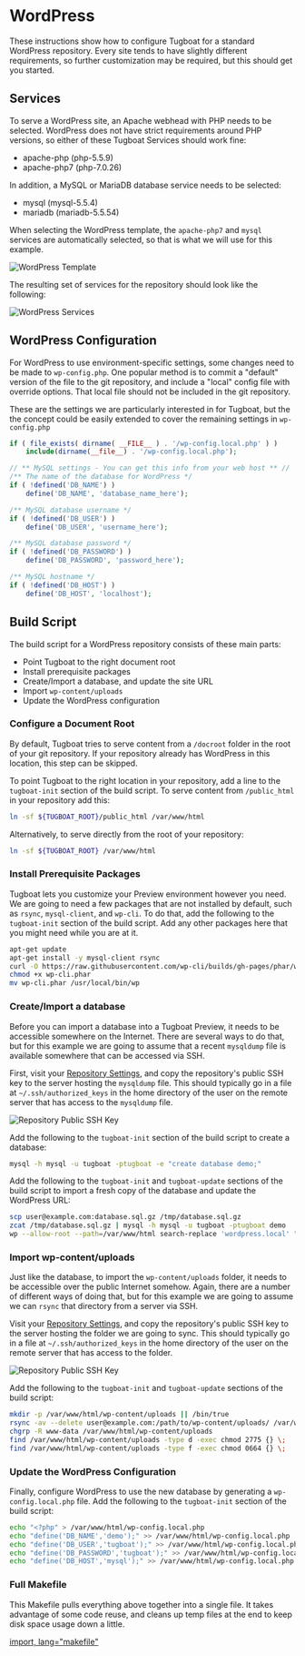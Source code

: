 # WordPress

These instructions show how to configure Tugboat for a standard WordPress
repository. Every site tends to have slightly different requirements, so further
customization may be required, but this should get you started.

## Services

To serve a WordPress site, an Apache webhead with PHP needs to be selected.
WordPress does not have strict requirements around PHP versions, so either of
these Tugboat Services should work fine:

* apache-php (php-5.5.9)
* apache-php7 (php-7.0.26)

In addition, a MySQL or MariaDB database service needs to be selected:

* mysql (mysql-5.5.4)
* mariadb (mariadb-5.5.54)

When selecting the WordPress template, the `apache-php7` and `mysql` services
are automatically selected, so that is what we will use for this example.

![WordPress Template](_images/wordpress-template.png)

The resulting set of services for the repository should look like the following:

![WordPress Services](_images/wordpress-services.png)

## WordPress Configuration

For WordPress to use environment-specific settings, some changes need to be made
to `wp-config.php`. One popular method is to commit a "default" version of the
file to the git repository, and include a "local" config file with override
options. That local file should not be included in the git repository.

These are the settings we are particularly interested in for Tugboat, but the
the concept could be easily extended to cover the remaining settings in
`wp-config.php`

```php
if ( file_exists( dirname( __FILE__ ) . '/wp-config.local.php' ) )
    include(dirname(__file__) . '/wp-config.local.php');

// ** MySQL settings - You can get this info from your web host ** //
/** The name of the database for WordPress */
if ( !defined('DB_NAME') )
    define('DB_NAME', 'database_name_here');

/** MySQL database username */
if ( !defined('DB_USER') )
    define('DB_USER', 'username_here');

/** MySQL database password */
if ( !defined('DB_PASSWORD') )
    define('DB_PASSWORD', 'password_here');

/** MySQL hostname */
if ( !defined('DB_HOST') )
    define('DB_HOST', 'localhost');
```

## Build Script

The build script for a WordPress repository consists of these main parts:

* Point Tugboat to the right document root
* Install prerequisite packages
* Create/Import a database, and update the site URL
* Import `wp-content/uploads`
* Update the WordPress configuration

### Configure a Document Root

By default, Tugboat tries to serve content from a `/docroot` folder in the root
of your git repository. If your repository already has WordPress in this
location, this step can be skipped.

To point Tugboat to the right location in your repository, add a line to the
`tugboat-init` section of the build script. To serve content from `/public_html`
in your repository add this:

```sh
ln -sf ${TUGBOAT_ROOT}/public_html /var/www/html
```

Alternatively, to serve directly from the root of your repository:

```sh
ln -sf ${TUGBOAT_ROOT} /var/www/html
```

### Install Prerequisite Packages

Tugboat lets you customize your Preview environment however you need. We are
going to need a few packages that are not installed by default, such as `rsync`,
`mysql-client`, and `wp-cli`. To do that, add the following to the
`tugboat-init` section of the build script. Add any other packages here that you
might need while you are at it.

```sh
apt-get update
apt-get install -y mysql-client rsync
curl -O https://raw.githubusercontent.com/wp-cli/builds/gh-pages/phar/wp-cli.phar
chmod +x wp-cli.phar
mv wp-cli.phar /usr/local/bin/wp
```

### Create/Import a database

Before you can import a database into a Tugboat Preview, it needs to be
accessible somewhere on the Internet. There are several ways to do that, but for
this example we are going to assume that a recent `mysqldump` file is available
somewhere that can be accessed via SSH.

First, visit your
[Repository Settings](../../../../dashboard/repositories/index.md), and copy the
repository's public SSH key to the server hosting the `mysqldump` file. This
should typically go in a file at `~/.ssh/authorized_keys` in the home directory
of the user on the remote server that has access to the `mysqldump` file.

![Repository Public SSH Key](../_images/repo-public-key.png)

Add the following to the `tugboat-init` section of the build script to create a
database:

```sh
mysql -h mysql -u tugboat -ptugboat -e "create database demo;"
```

Add the following to the `tugboat-init` and `tugboat-update` sections of the
build script to import a fresh copy of the database and update the WordPress
URL:

```sh
scp user@example.com:database.sql.gz /tmp/database.sql.gz
zcat /tmp/database.sql.gz | mysql -h mysql -u tugboat -ptugboat demo
wp --allow-root --path=/var/www/html search-replace 'wordpress.local' "${TUGBOAT_PREVIEW}-${TUGBOAT_TOKEN}.${TUGBOAT_DOMAIN}" --skip-columns=guid
```

### Import wp-content/uploads

Just like the database, to import the `wp-content/uploads` folder, it needs to
be accessible over the public Internet somehow. Again, there are a number of
different ways of doing that, but for this example we are going to assume we can
`rsync` that directory from a server via SSH.

Visit your [Repository Settings](../../../../dashboard/repositories/index.md),
and copy the repository's public SSH key to the server hosting the folder we are
going to sync. This should typically go in a file at `~/.ssh/authorized_keys` in
the home directory of the user on the remote server that has access to the
folder.

![Repository Public SSH Key](../_images/repo-public-key.png)

Add the following to the `tugboat-init` and `tugboat-update` sections of the
build script:

```sh
mkdir -p /var/www/html/wp-content/uploads || /bin/true
rsync -av --delete user@example.com:/path/to/wp-content/uploads/ /var/www/html/wp-content/uploads/
chgrp -R www-data /var/www/html/wp-content/uploads
find /var/www/html/wp-content/uploads -type d -exec chmod 2775 {} \;
find /var/www/html/wp-content/uploads -type f -exec chmod 0664 {} \;
```

### Update the WordPress Configuration

Finally, configure WordPress to use the new database by generating a
`wp-config.local.php` file. Add the following to the `tugboat-init` section of
the build script:

```sh
echo "<?php" > /var/www/html/wp-config.local.php
echo "define('DB_NAME','demo');" >> /var/www/html/wp-config.local.php
echo "define('DB_USER','tugboat');" >> /var/www/html/wp-config.local.php
echo "define('DB_PASSWORD','tugboat');" >> /var/www/html/wp-config.local.php
echo "define('DB_HOST','mysql');" >> /var/www/html/wp-config.local.php
```

### Full Makefile

This Makefile pulls everything above together into a single file. It takes
advantage of some code reuse, and cleans up temp files at the end to keep disk
space usage down a little.

[import, lang="makefile"](Makefile)
